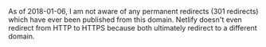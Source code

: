 As of 2018-01-06, I am not aware of any permanent redirects (301 redirects)
which have ever been published from this domain. Netlify doesn't even redirect
from HTTP to HTTPS because both ultimately redirect to a different domain.
